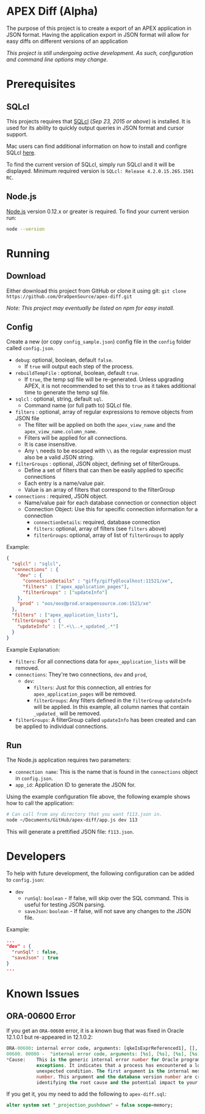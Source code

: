 # APEX Diff (Alpha)
The purpose of this project is to create a export of an APEX application in JSON format. Having the application export in JSON format will allow for easy diffs on different versions of an application

_This project is still undergoing active development. As such, configuration and command line options may change._

# Prerequisites

## SQLcl
This projects requires that [SQLcl](http://www.oracle.com/technetwork/developer-tools/sql-developer/downloads/index.html) (_Sep 23, 2015 or above_) is installed. It is used for its ability to quickly output queries in JSON format and cursor support.

Mac users can find additional information on how to install and configre SQLcl [here](http://www.talkapex.com/2015/04/installing-sqlcl.html).

To find the current version of SQLcl, simply run SQLcl and it will be displayed. Minimum required version is `SQLcl: Release 4.2.0.15.265.1501 RC`.

## Node.js
[Node.js](https://nodejs.org) version 0.12.x or greater is required. To find your current version run:

```bash
node --version
```

# Running

## Download
Either download this project from GitHub or clone it using git:
`git clone https://github.com/OraOpenSource/apex-diff.git`

_Note: This project may eventually be listed on npm for easy install._

## Config
Create a new (or copy `config_sample.json`) config file in the `config` folder called `config.json`.

- `debug`: optional, boolean, default `false`.
  - If `true` will output each step of the process.
- `rebuildTempFile` : optional, boolean, default `true`.
  - If `true`, the temp sql file will be re-generated. Unless upgrading APEX, it is not recommended to set this to `true` as it takes additional time to generate the temp sql file.
- `sqlcl` : optional, string, default `sql`.
  - Command name (or full path to) SQLcl file.
- `filters` : optional, array of regular expressions to remove objects from JSON file
  - The filter will be applied on both the `apex_view_name` and the `apex_view_name.column_name`.
  - Filters will be applied for all connections.
  - It is case insensitive.
  - Any `\` needs to be escaped with `\\` as the regular expression must also be a valid JSON string.
- `filterGroups` : optional, JSON object, defining set of filterGroups.
  - Define a set of filters that can then be easily applied to specific connections
  - Each entry is a name/value pair.
  - Value is an array of filters that correspond to the filterGroup
- `connections` : required, JSON object.
  - Name/value pair for each database connection or connection object
  - Connection Object: Use this for specific connection information for a connection
    - `connectionDetails`: required, database connection
    - `filters`: optional, array of filters (see `filters` above)
    - `filterGroups`: optional, array of list of `filterGroups` to apply


Example:
```json
{
  "sqlcl" : "sqlcl",
  "connections" : {
    "dev" : {
      "connectionDetails" : "giffy/giffy@localhost:11521/xe",
      "filters" : ["apex_application_pages"],
      "filterGroups" : ["updateInfo"]
    },
    "prod" : "oos/oos@prod.oraopensource.com:1521/xe"
  },
  "filters" : ["apex_application_lists"],
  "filterGroups" : {
    "updateInfo" : [".+\\..+_updated_.*"]
  }
}
```

Example Explanation:

- `filters`: For all connections data for `apex_application_lists` will be removed.
- `connections`: They're two connections, `dev` and `prod`,
  - `dev`:
    - `filters`: Just for this connection, all entries for `apex_application_pages` will be removed.
    - `filterGroups`: Any filters defined in the `filterGroup` `updateInfo` will be applied. In this example, all column names that contain `_updated_` will be removed.
- `filterGroups`: A filterGroup called `updateInfo` has been created and can be applied to individual connections.

## Run
The Node.js application requires two parameters:

- `connection name`: This is the name that is found in the `connections` object in `config.json`.
- `app_id`: Application ID to generate the JSON for.

Using the example configuration file above, the following example shows how to call the application:

```bash
# Can call from any directory that you want f113.json in.
node ~/Documents/GitHub/apex-diff/app.js dev 113
```

This will generate a prettified JSON file: `f113.json`.

# Developers
To help with future development, the following configuration can be added to `config.json`:

- `dev`
  - `runSql`: `boolean` - If false, will skip over the SQL command. This is useful for testing JSON parsing.
  - `saveJson`: `boolean` - If false, will not save any changes to the JSON file.

Example:
```json
...
"dev" : {
  "runSql" : false,
  "saveJson" : true
}
...
```

# Known Issues

## ORA-00600 Error
If you get an `ORA-00600` error, it is a known bug that was fixed in Oracle 12.1.0.1 but re-appeared in 12.1.0.2:

```sql
ORA-00600: internal error code, arguments: [qkeIsExprReferenced1], [], [], [], [], [], [], [], [], [], [], []
00600. 00000 -  "internal error code, arguments: [%s], [%s], [%s], [%s], [%s], [%s], [%s], [%s], [%s], [%s], [%s], [%s]"
*Cause:    This is the generic internal error number for Oracle program
           exceptions. It indicates that a process has encountered a low-level,
           unexpected condition. The first argument is the internal message
           number. This argument and the database version number are critical in
           identifying the root cause and the potential impact to your system.
```

If you get it, you my need to add the following to `apex-diff.sql`:

```sql
alter system set "_projection_pushdown" = false scope=memory;
```
